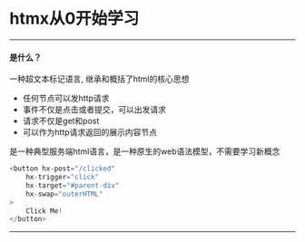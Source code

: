 # htmx从0开始学习
___
#### 是什么？
一种超文本标记语言, 继承和概括了html的核心思想
- 任何节点可以发http请求
- 事件不仅是点击或者提交，可以出发请求
- 请求不仅是get和post
- 可以作为http请求返回的展示内容节点

是一种典型服务端html语言，是一种原生的web语法模型，不需要学习新概念
```javascript
<button hx-post="/clicked"
    hx-trigger="click"
    hx-target="#parent-div"
    hx-swap="outerHTML"
>
    Click Me!
</button>
```
****
